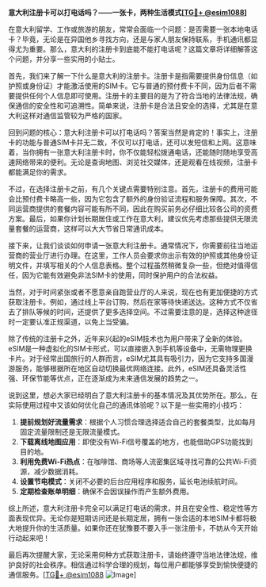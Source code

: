 **意大利注册卡可以打电话吗？——一张卡，两种生活模式[[TG💪+ @esim1088](https://t.me/s/esim1088)]**

在意大利留学、工作或旅游的朋友，常常会面临一个问题：是否需要一张本地电话卡？毕竟，无论是在异国他乡寻找方向，还是与家人朋友保持联系，手机通讯都显得尤为重要。那么，意大利的注册卡到底能不能打电话呢？这篇文章将详细解答这个问题，并分享一些实用的小贴士。

首先，我们来了解一下什么是意大利的注册卡。注册卡是指需要提供身份信息（如护照或身份证）才能激活使用的SIM卡。它与普通的预付费卡不同，因为后者不需要提供任何个人信息即可使用。注册卡的主要目的是为了符合当地的法律法规，确保通信的安全性和可追溯性。简单来说，注册卡是合法且安全的选择，尤其是在意大利这样对通信监管较为严格的国家。

回到问题的核心：意大利注册卡可以打电话吗？答案当然是肯定的！事实上，注册卡的功能与普通SIM卡并无二致，不仅可以打电话，还可以发短信和上网。这意味着，当你拥有一张意大利注册卡时，你不仅能轻松拨通电话，还能随时随地享受高速网络带来的便利。无论是查询地图、浏览社交媒体，还是观看在线视频，注册卡都能满足你的需求。

不过，在选择注册卡之前，有几个关键点需要特别注意。首先，注册卡的费用可能会比预付费卡略高一些，因为它包含了额外的身份验证流程和服务保障。其次，不同运营商提供的套餐内容可能有所不同，因此在购买前务必仔细比较各公司的资费方案。最后，如果你计划长期居住或工作在意大利，建议优先考虑那些提供无限流量套餐的运营商，这样可以大大节省日常通讯成本。

接下来，让我们谈谈如何申请一张意大利注册卡。通常情况下，你需要前往当地运营商的营业厅进行办理。在这里，工作人员会要求你出示有效的护照或其他身份证明文件，并填写相关的个人信息表格。整个过程虽然稍微复杂一些，但绝对值得信任，因为它能有效避免非法SIM卡的使用，同时保护用户的合法权益。

当然，对于时间紧张或者不愿意亲自跑营业厅的人来说，现在也有更加便捷的方式获取注册卡。例如，通过线上平台订购，然后在家等待快递送达。这种方式不仅省去了排队等候的时间，还提供了更多选择空间。不过需要注意的是，选择这种途径时一定要认准正规渠道，以免上当受骗。

除了传统的注册卡之外，近年来兴起的eSIM技术也为用户带来了全新的体验。eSIM是一种虚拟化的SIM卡形式，可以直接嵌入到手机等设备中，无需物理更换卡片。对于经常出国旅行的人群而言，eSIM尤其具有吸引力，因为它支持多国漫游服务，能够根据所在地区自动切换最优网络连接。此外，eSIM还具备灵活性强、环保节能等优点，正在逐渐成为未来通信发展的趋势之一。

说到这里，想必大家已经明白了意大利注册卡的基本情况及其优势所在。那么，在实际使用过程中又该如何优化自己的通讯体验呢？以下是一些实用的小技巧：

1. **提前规划好流量需求**：根据个人习惯合理选择适合自己的套餐类型，比如每月固定流量限制还是无限流量模式。
2. **下载离线地图应用**：即使没有Wi-Fi信号覆盖的地方，也能借助GPS功能找到目的地。
3. **利用免费Wi-Fi热点**：在咖啡馆、商场等人流密集区域寻找可靠的公共Wi-Fi资源，减少数据消耗。
4. **设置节电模式**：关闭不必要的后台应用程序和服务，延长电池续航时间。
5. **定期检查账单明细**：确保不会因误操作而产生额外费用。

综上所述，意大利注册卡完全可以满足打电话的需求，并且在安全性、稳定性等方面表现优异。无论你是短期访问还是长期定居，拥有一张合适的本地SIM卡都将极大地提升你的生活质量。如果你还在犹豫要不要入手一张注册卡，不妨从今天开始行动起来吧！

最后再次提醒大家，无论采用何种方式获取注册卡，请始终遵守当地法律法规，维护良好的社会秩序。相信通过科学合理的规划，每位用户都能够享受到愉快便捷的通信服务。[[TG💪+ @esim1088](https://t.me/s/esim1088) ![Image](https://i.postimg.cc/4NQfJmqS/Snipaste-2025-05-13-00-14-12.png)]